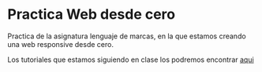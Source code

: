 # Practica Web desde cero

Practica de la asignatura lenguaje de marcas, en la que estamos creando una web responsive desde cero.

Los tutoriales que estamos siguiendo en clase los podremos encontrar [aqui](https://www.youtube.com/playlist?list=PL_Wdx4nuuZgqU0Gyj_oPRpDm3UsZ-0xHw)